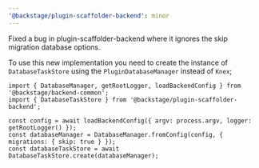 ```yaml
---
'@backstage/plugin-scaffolder-backend': minor
---
```


Fixed a bug in plugin-scaffolder-backend where it ignores the skip migration database options.

To use this new implementation you need to create the instance of `DatabaseTaskStore` using the `PluginDatabaseManager` instead of `Knex`;

```
import { DatabaseManager, getRootLogger, loadBackendConfig } from '@backstage/backend-common';
import { DatabaseTaskStore } from '@backstage/plugin-scaffolder-backend';

const config = await loadBackendConfig({ argv: process.argv, logger: getRootLogger() });
const databaseManager = DatabaseManager.fromConfig(config, { migrations: { skip: true } });
const databaseTaskStore = await DatabaseTaskStore.create(databaseManager);
```
